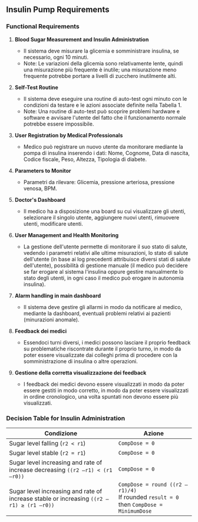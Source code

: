 ## Insulin Pump Requirements

### Functional Requirements
1. **Blood Sugar Measurement and Insulin Administration**
    - Il sistema deve misurare la glicemia e somministrare insulina, se necessario, ogni 10 minuti.
    - Note: Le variazioni della glicemia sono relativamente lente, quindi una misurazione più frequente è inutile; una misurazione meno frequente potrebbe portare a livelli di zucchero inutilmente alti.

2. **Self-Test Routine**
    - Il sistema deve eseguire una routine di auto-test ogni minuto con le condizioni da testare e le azioni associate definite nella Tabella 1.
    - Note: Una routine di auto-test può scoprire problemi hardware e software e avvisare l'utente del fatto che il funzionamento normale potrebbe essere impossibile.

3. **User Registration by Medical Professionals**
    - Medico può registrare un nuovo utente da monitorare mediante la pompa di insulina inserendo i dati: Nome, Cognome, Data di nascita, Codice fiscale, Peso, Altezza, Tipologia di diabete.

4. **Parameters to Monitor**
    - Parametri da rilevare: Glicemia, pressione arteriosa, pressione venosa, BPM.

5. **Doctor's Dashboard**
    - Il medico ha a disposizione una board su cui visualizzare gli utenti, selezionare il singolo utente, aggiungere nuovi utenti, rimuovere utenti, modificare utenti.

6. **User Management and Health Monitoring**
    - La gestione dell'utente permette di monitorare il suo stato di salute, vedendo i parametri relativi alle ultime misurazioni, lo stato di salute dell'utente (in base ai log precedenti attribuisce diversi stati di salute dell'utente), possibilità di gestione manuale (il medico può decidere se far erogare al sistema l'insulina oppure gestire manualmente lo stato degli utenti, in ogni caso il medico può erogare in autonomia insulina).

7. **Alarm handling in main dashboard**
    - Il sistema deve gestire gli allarmi in modo da notificare 
      al medico, mediante la dashboard, eventuali problemi relativi ai pazienti
      (minurazioni anomale).

8. **Feedback dei medici**
   - Essendoci turni diversi, i medici possono lasciare il proprio feedback su 
     problematiche riscontrate durante il proprio turno, in modo da poter essere 
     visualizzate dai colleghi prima di procedere con la somministrazione di insulina 
     o altre operazioni.

9. **Gestione della corretta visualizzazione dei feedback**
   - I feedback dei medici devono essere visualizzati in modo da poter essere 
     gestiti in modo corretto, in modo da poter essere visualizzati in
     ordine cronologico, una volta spuntati non devono essere più visualizzati.

### Decision Table for Insulin Administration

| Condizione | Azione |
|------------|--------|
| Sugar level falling (`r2 < r1`) | `CompDose = 0` |
| Sugar level stable (`r2 = r1`) | `CompDose = 0` |
| Sugar level increasing and rate of increase decreasing `((r2 –r1) < (r1 –r0))` | `CompDose = 0` |
| Sugar level increasing and rate of increase stable or increasing `((r2 –r1) ≥ (r1 –r0))` | `CompDose = round ((r2 –r1)/4)`<br>If rounded `result = 0` then `CompDose = MinimumDose` |
